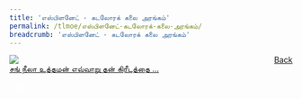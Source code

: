 ```yaml
---
title: 'எஸ்பிளனேட் - கடலோரக் கலை அரங்கம்'
permalink: /tlmoe/எஸ்பிளனேட்-கடலோரக்-கலை-அரங்கம்/
breadcrumb: 'எஸ்பிளனேட் - கடலோரக் கலை அரங்கம்'
---
```

<!-- Global site tag (gtag.js) - Google Ads: 726049306 -->
<script async src="https://www.googletagmanager.com/gtag/js?id=AW-726049306"></script>
<script>
  window.dataLayer = window.dataLayer || [];
  function gtag(){dataLayer.push(arguments);}
  gtag('js', new Date());

  gtag('config', 'AW-726049306');
</script>
<a href="/exhibits/தமிழ்மொழிக்-காட்சிக்கூடம்-e/community-partners2/" style="float:right;">Back</a>
 <img src="/images/Esplanade-Tamil.jpg"> <br/>
<a href="https://www.esplanade.com/offstage/schools/learn/how-sang-nila-utama-lost-his-crown?sc_lang=ta-IN" target="_blank"> சங் நீலா உத்தமன் எவ்வாறு தன் கிரீடத்தை …
</a>
<div class="btntop"><a href="#top" style="text-decoration:none;"><span style="color:white"><b>Top</b></span></a></div>
